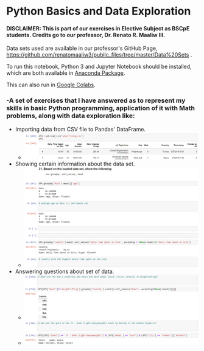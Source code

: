 # Python Basics and Data Exploration
#### DISCLAIMER: This is part of our exercises in Elective Subject as BSCpE students. Credits go to our professor, Dr. Renato R. Maaliw III.
Data sets used are available in our professor's GitHub Page, https://github.com/renatomaaliw3/public_files/tree/master/Data%20Sets .

To run this notebook, Python 3 and Jupyter Notebook should be installed, which are both available in [Anaconda Package](https://www.anaconda.com/products/distribution).


This can also run in [Google Colabs](colab.research.google.com).

### -A set of exercises that I have answered as to represent my skills in basic Python programming, application of it with Math problems, along with data exploration like:
- Importing data from CSV file to Pandas' DataFrame.
  - ![](images/hab.png)
- Showing certain information about the data set.
  - ![](images/show.png)
- Answering questions about set of data. 
  - ![](images/show2.png)
  - ![](images/show3.png)
